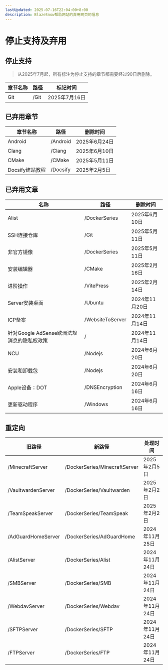 ```yaml
---
lastUpdated: 2025-07-16T22:04:00+8:00
description: BlazeSnow帮助网站的弃用网页的信息
---
```


# 停止支持及弃用

## 停止支持

> 从2025年7月起，所有标注为停止支持的章节都需要经过90日后删除。

| 章节名称 | 路径 | 标记时间      |
| -------- | ---- | ------------- |
| Git      | /Git | 2025年7月16日 |

## 已弃用章节

| 章节名称        | 路径     | 删除时间      |
| --------------- | -------- | ------------- |
| Android         | /Android | 2025年6月24日 |
| Clang           | /Clang   | 2025年6月10日 |
| CMake           | /CMake   | 2025年5月11日 |
| Docsify建站教程 | /Docsify | 2025年2月5日  |

## 已弃用文章

| 名称                                       | 路径             | 删除时间       |
| ------------------------------------------ | ---------------- | -------------- |
| Alist                                      | /DockerSeries    | 2025年6月10日  |
| SSH连接仓库                                | /Git             | 2025年5月11日  |
| 非官方镜像                                 | /DockerSeries    | 2025年5月11日  |
| 安装编辑器                                 | /CMake           | 2025年2月16日  |
| 进阶操作                                   | /VitePress       | 2025年2月14日  |
| Server安装桌面                             | /Ubuntu          | 2024年11月20日 |
| ICP备案                                    | /WebsiteToServer | 2024年11月14日 |
| 针对Google AdSense欧洲法规消息的隐私权政策 | /                | 2024年11月14日 |
| NCU                                        | /Nodejs          | 2024年6月20日  |
| 安装和卸载包                               | /Nodejs          | 2024年6月20日  |
| Apple设备：DOT                             | /DNSEncryption   | 2024年6月16日  |
| 更新驱动程序                               | /Windows         | 2024年6月16日  |

## 重定向

| 旧路径             | 新路径                        | 处理时间       |
| ------------------ | ----------------------------- | -------------- |
| /MinecraftServer   | /DockerSeries/MinecraftServer | 2025年2月5日   |
| /VaultwardenServer | /DockerSeries/Vaultwarden     | 2025年2月2日   |
| /TeamSpeakServer   | /DockerSeries/TeamSpeak       | 2025年2月2日   |
| /AdGuardHomeServer | /DockerSeries/AdGuardHome     | 2024年11月25日 |
| /AlistServer       | /DockerSeries/Alist           | 2024年11月24日 |
| /SMBServer         | /DockerSeries/SMB             | 2024年11月24日 |
| /WebdavServer      | /DockerSeries/Webdav          | 2024年11月24日 |
| /SFTPServer        | /DockerSeries/SFTP            | 2024年11月24日 |
| /FTPServer         | /DockerSeries/FTP             | 2024年11月24日 |
